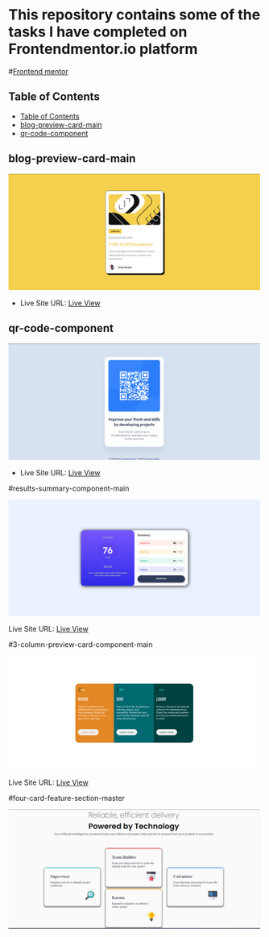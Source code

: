 # This repository contains some of the tasks I have completed on Frontendmentor.io platform

#[Frontend mentor](https://nanayaww.github.io/FrontendMentor-Challenges/)

## Table of Contents
 - [Table of Contents](#table-of-contents)
 - [blog-preview-card-main](#blog-preview-card-main)
 - [qr-code-component](#qr-code-component)

## blog-preview-card-main

<img src="./blog-preview-card-main/design/screenshot.png" alt="blog-preview-card-main" width="500">

- Live Site URL: [Live View](https://nanayaww.github.io/FrontendMentor-Challenges/blog-preview-card-main)

## qr-code-component

<img src="./qr-code-component/design/design-completed.png" alt="qr-code-component" width="500">

- Live Site URL: [Live View](https://nanayaww.github.io/FrontendMentor-Challenges/qr-code-component)

#results-summary-component-main

<img src="./results-summary-component-main/design/desktop-design-completed.png" width="500">

Live Site URL: [Live View](https://nanayaww.github.io/FrontendMentor-Challenges/results-summary-component-main)

#3-column-preview-card-component-main

<img src="./3-column-preview-card-component-main/design/design-completed.png" width="500">

Live Site URL: [Live View](https://nanayaww.github.io/FrontendMentor-Challenges/3-column-preview-card-component-main)

#four-card-feature-section-master

<img src="./four-card-feature-section-master/design/design-completed.png" width="500">